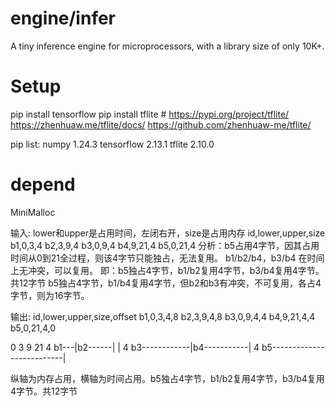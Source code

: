 # engine/infer

A tiny inference engine for microprocessors, with a library size of only 10K+. 

# Setup

pip install tensorflow
pip install tflite  # https://pypi.org/project/tflite/  https://zhenhuaw.me/tflite/docs/ https://github.com/zhenhuaw-me/tflite/ 

pip list:
numpy                        1.24.3
tensorflow                   2.13.1
tflite                       2.10.0

# depend

MiniMalloc

输入:
lower和upper是占用时间，左闭右开，size是占用内存
id,lower,upper,size
b1,0,3,4
b2,3,9,4
b3,0,9,4
b4,9,21,4
b5,0,21,4
分析：b5占用4字节，因其占用时间从0到21全过程，则该4字节只能独占，无法复用。
     b1/b2/b4，b3/b4 在时间上无冲突，可以复用。
即：b5独占4字节，b1/b2复用4字节，b3/b4复用4字节。共12字节
    b5独占4字节，b1/b4复用4字节，但b2和b3有冲突，不可复用，各占4字节，则为16字节。


输出:
id,lower,upper,size,offset
b1,0,3,4,8
b2,3,9,4,8
b3,0,9,4,4
b4,9,21,4,4
b5,0,21,4,0

   0    3        9             21
4  b1---|b2------|             |
4  b3------------|b4-----------|
4  b5--------------------------|

纵轴为内存占用，横轴为时间占用。b5独占4字节，b1/b2复用4字节，b3/b4复用4字节。共12字节

